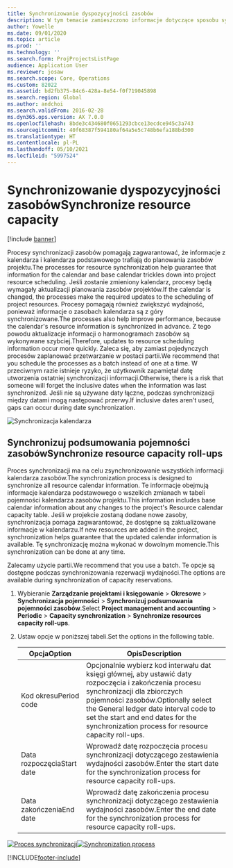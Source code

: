 ```yaml
---
title: Synchronizowanie dyspozycyjności zasobów
description: W tym temacie zamieszczono informacje dotyczące sposobu synchronizowania wydajności zasobu w kalendarzach i projektach.
author: Yowelle
ms.date: 09/01/2020
ms.topic: article
ms.prod: ''
ms.technology: ''
ms.search.form: ProjProjectsListPage
audience: Application User
ms.reviewer: josaw
ms.search.scope: Core, Operations
ms.custom: 82022
ms.assetid: bd2fb375-84c6-428a-8e54-f0f719045898
ms.search.region: Global
ms.author: andchoi
ms.search.validFrom: 2016-02-28
ms.dyn365.ops.version: AX 7.0.0
ms.openlocfilehash: 8bde3c434680f0651293cbce13ecdce945c3a743
ms.sourcegitcommit: 40f68387f594180af64a5e5c748b6efa188bd300
ms.translationtype: HT
ms.contentlocale: pl-PL
ms.lasthandoff: 05/10/2021
ms.locfileid: "5997524"
---
```

# <a name="synchronize-resource-capacity"></a><span data-ttu-id="4da86-103">Synchronizowanie dyspozycyjności zasobów</span><span class="sxs-lookup"><span data-stu-id="4da86-103">Synchronize resource capacity</span></span>

[!include [banner](../includes/banner.md)]

<span data-ttu-id="4da86-104">Procesy synchronizacji zasobów pomagają zagwarantować, że informacje z kalendarza i kalendarza podstawowego trafiają do planowania zasobów projektu.</span><span class="sxs-lookup"><span data-stu-id="4da86-104">The processes for resource synchronization help guarantee that information for the calendar and base calendar trickles down into project resource scheduling.</span></span> <span data-ttu-id="4da86-105">Jeśli zostanie zmieniony kalendarz, procesy będą wymagały aktualizacji planowania zasobów projektów.</span><span class="sxs-lookup"><span data-stu-id="4da86-105">If the calendar is changed, the processes make the required updates to the scheduling of project resources.</span></span> <span data-ttu-id="4da86-106">Procesy pomagają również zwiększyć wydajność, ponieważ informacje o zasobach kalendarza są z góry synchronizowane.</span><span class="sxs-lookup"><span data-stu-id="4da86-106">The processes also help improve performance, because the calendar's resource information is synchronized in advance.</span></span> <span data-ttu-id="4da86-107">Z tego powodu aktualizacje informacji o harmonogramach zasobów są wykonywane szybciej.</span><span class="sxs-lookup"><span data-stu-id="4da86-107">Therefore, updates to resource scheduling information occur more quickly.</span></span> <span data-ttu-id="4da86-108">Zaleca się, aby zamiast pojedynczych procesów zaplanować przetwarzanie w postaci partii.</span><span class="sxs-lookup"><span data-stu-id="4da86-108">We recommend that you schedule the processes as a batch instead of one at a time.</span></span> <span data-ttu-id="4da86-109">W przeciwnym razie istnieje ryzyko, że użytkownik zapamiętał datę utworzenia ostatniej synchronizacji informacji.</span><span class="sxs-lookup"><span data-stu-id="4da86-109">Otherwise, there is a risk that someone will forget the inclusive dates when the information was last synchronized.</span></span> <span data-ttu-id="4da86-110">Jeśli nie są używane daty łączne, podczas synchronizacji między datami mogą następować przerwy.</span><span class="sxs-lookup"><span data-stu-id="4da86-110">If inclusive dates aren't used, gaps can occur during date synchronization.</span></span>

![Synchronizacja kalendarza](./media/projectresourcing04-1024x471.jpg)

## <a name="synchronize-resource-capacity-roll-ups"></a><span data-ttu-id="4da86-112">Synchronizuj podsumowania pojemności zasobów</span><span class="sxs-lookup"><span data-stu-id="4da86-112">Synchronize resource capacity roll-ups</span></span>

<span data-ttu-id="4da86-113">Proces synchronizacji ma na celu zsynchronizowanie wszystkich informacji kalendarza zasobów.</span><span class="sxs-lookup"><span data-stu-id="4da86-113">The synchronization process is designed to synchronize all resource calendar information.</span></span> <span data-ttu-id="4da86-114">Te informacje obejmują informacje kalendarza podstawowego o wszelkich zmianach w tabeli pojemności kalendarza zasobów projektu.</span><span class="sxs-lookup"><span data-stu-id="4da86-114">This information includes base calendar information about any changes to the project's Resource calendar capacity table.</span></span> <span data-ttu-id="4da86-115">Jeśli w projekcie zostaną dodane nowe zasoby, synchronizacja pomaga zagwarantować, że dostępne są zaktualizowane informacje w kalendarzu.</span><span class="sxs-lookup"><span data-stu-id="4da86-115">If new resources are added in the project, synchronization helps guarantee that the updated calendar information is available.</span></span> <span data-ttu-id="4da86-116">Tę synchronizację można wykonać w dowolnym momencie.</span><span class="sxs-lookup"><span data-stu-id="4da86-116">This synchronization can be done at any time.</span></span>

<span data-ttu-id="4da86-117">Zalecamy użycie partii.</span><span class="sxs-lookup"><span data-stu-id="4da86-117">We recommend that you use a batch.</span></span> <span data-ttu-id="4da86-118">Te opcje są dostępne podczas synchronizowania rezerwacji wydajności.</span><span class="sxs-lookup"><span data-stu-id="4da86-118">The options are available during synchronization of capacity reservations.</span></span>

1. <span data-ttu-id="4da86-119">Wybieranie **Zarządzanie projektami i księgowanie** &gt; **Okresowe** &gt; **Synchronizacja pojemności** &gt; **Synchronizuj podsumowania pojemności zasobów**.</span><span class="sxs-lookup"><span data-stu-id="4da86-119">Select **Project management and accounting** &gt; **Periodic** &gt; **Capacity synchronization** &gt; **Synchronize resources capacity roll-ups**.</span></span>
2. <span data-ttu-id="4da86-120">Ustaw opcje w poniższej tabeli.</span><span class="sxs-lookup"><span data-stu-id="4da86-120">Set the options in the following table.</span></span>

    | <span data-ttu-id="4da86-121">Opcja</span><span class="sxs-lookup"><span data-stu-id="4da86-121">Option</span></span>      | <span data-ttu-id="4da86-122">Opis</span><span class="sxs-lookup"><span data-stu-id="4da86-122">Description</span></span> |
    |-------------|-------------|
    | <span data-ttu-id="4da86-123">Kod okresu</span><span class="sxs-lookup"><span data-stu-id="4da86-123">Period code</span></span> | <span data-ttu-id="4da86-124">Opcjonalnie wybierz kod interwału dat księgi głównej, aby ustawić daty rozpoczęcia i zakończenia procesu synchronizacji dla zbiorczych pojemności zasobów.</span><span class="sxs-lookup"><span data-stu-id="4da86-124">Optionally select the General ledger date interval code to set the start and end dates for the synchronization process for resource capacity roll-ups.</span></span> |
    | <span data-ttu-id="4da86-125">Data rozpoczęcia</span><span class="sxs-lookup"><span data-stu-id="4da86-125">Start date</span></span>  | <span data-ttu-id="4da86-126">Wprowadź datę rozpoczęcia procesu synchronizacji dotyczącego zestawienia wydajności zasobów.</span><span class="sxs-lookup"><span data-stu-id="4da86-126">Enter the start date for the synchronization process for resource capacity roll-ups.</span></span> |
    | <span data-ttu-id="4da86-127">Data zakończenia</span><span class="sxs-lookup"><span data-stu-id="4da86-127">End date</span></span>    | <span data-ttu-id="4da86-128">Wprowadź datę zakończenia procesu synchronizacji dotyczącego zestawienia wydajności zasobów.</span><span class="sxs-lookup"><span data-stu-id="4da86-128">Enter the end date for the synchronization process for resource capacity roll-ups.</span></span> |

<span data-ttu-id="4da86-129">[![Proces synchronizacji](./media/projectresourcing09.jpg)](./media/projectresourcing09.jpg)</span><span class="sxs-lookup"><span data-stu-id="4da86-129">[![Synchronization process](./media/projectresourcing09.jpg)](./media/projectresourcing09.jpg)</span></span>


[!INCLUDE[footer-include](../includes/footer-banner.md)]